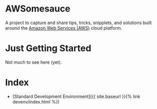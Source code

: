# AWSomesauce

A project to capture and share tips, tricks, snipplets, and solutions built around the [Amazon Web Services (AWS)](https://aws.amazon.com/) cloud platform.

# Just Getting Started

Not much to see here (yet).

# Index
* [Standard Development Environment]({{ site.baseurl }}{% link devenv/index.html %})

